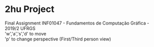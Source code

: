 # 2hu Project
Final Assignment INF01047 - Fundamentos de Computação Gráfica - 2019/2 UFRGS\
'w','a','s','d' to move\
'p' to change perspective (First/Third person view)
